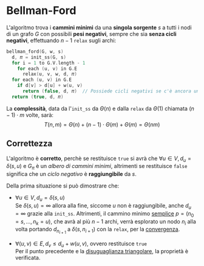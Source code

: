 # Bellman-Ford

<!-- TODO:
- Menziona che serve per cammini minimi a singola sorgente/multiple destinazioni
- Menziona che funziona con pesi negativi ma senza cicli negativi
-->

L'algoritmo trova i **cammini minimi** da una **singola sorgente** $s$ a tutti i nodi di un grafo $G$ con possibili **pesi negativi**, sempre che sia **senza cicli negativi**, effettuando $n-1$ `relax` sugli archi:
```c
bellman_ford(G, w, s)
  d, 𝜋 = init_ss(G, s)
  for i = 1 to G.V.length - 1
    for each (u, v) in G.E
      relax(u, v, w, d, 𝜋)
  for each (u, v) in G.E
    if d[v] > d[u] + w(u, v)
      return (false, d, 𝜋)  // Possiede cicli negativi se c'è ancora un cammino più corto
  return (true, d, 𝜋)
```

La **complessità**, data da l'`init_ss` da $\Theta(n)$ e dalla `relax` da $\Theta(1)$ chiamata $(n-1) \cdot m$ volte, sarà:
$$
T(n, m) = \Theta(n) + (n-1) \cdot \Theta(m) + \Theta(m) = \Theta(nm)
$$

## Correttezza

L'algoritmo è **corretto**, perchè se restituisce `true` si avrà che $\forall u \in V, d_u = \delta(s, u)$ e $G_\pi$ è un _albero di cammini minimi_, altrimenti se restituisce `false` significa che un _ciclo negativo_ è **raggiungibile** da $s$.

Della prima situazione si può dimostrare che:
- $\forall u \in V, d_u = \delta(s, u)$ \
	Se $\delta(s, u) = \infty$ allora alla fine, siccome $u$ non è raggiungibile, anche $d_u = \infty$ grazie alla `init_ss`.
	Altrimenti, il cammino minimo [semplice](../../01/README.md) $p = (n_0 = s, ..., n_k = u)$, che avrà al più $n-1$ archi, verrà esplorato un nodo $n_i$ alla volta portando $d_{n_{i+1}}$ a $\delta(s, n_{i+1})$ con la `relax`, per la [convergenza](../README.md#proprietà).

- $\forall (u, v) \in E, d_v \leq d_u + w(u, v)$, ovvero restituisce `true` \
	Per il punto precedente e la [disuguaglianza triangolare](../README.md#proprietà), la proprietà è verificata.
